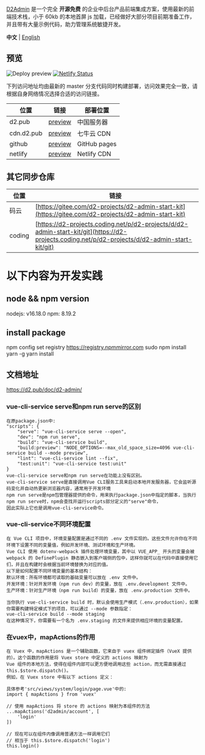 [D2Admin](https://github.com/d2-projects/d2-admin) 是一个完全 **开源免费** 的企业中后台产品前端集成方案，使用最新的前端技术栈，小于 60kb 的本地首屏 js 加载，已经做好大部分项目前期准备工作，并且带有大量示例代码，助力管理系统敏捷开发。

**中文** | [English](https://github.com/d2-projects/d2-admin-start-kit)

## 预览

![Deploy preview](https://github.com/d2-projects/d2-admin-start-kit/workflows/Deploy%20preview/badge.svg)
[![Netlify Status](https://api.netlify.com/api/v1/badges/08ff8c93-f0a8-497a-a081-440b31fb3aa4/deploy-status)](https://app.netlify.com/sites/d2-admin-start-kit/deploys)

下列访问地址均由最新的 master 分支代码同时构建部署，访问效果完全一致，请根据自身网络情况选择合适的访问链接。

| 位置 | 链接 | 部署位置 |
| --- | --- | --- |
| d2.pub | [preview](https://d2.pub/d2-admin-start-kit/preview) | 中国服务器 |
| cdn.d2.pub | [preview](https://cdn.d2.pub/d2-admin-start-kit/preview) | 七牛云 CDN |
| github | [preview](https://d2-projects.github.io/d2-admin-start-kit) | GitHub pages |
| netlify | [preview](https://d2-admin-start-kit.netlify.com) | Netlify CDN |

## 其它同步仓库

| 位置 | 链接 |
| --- | --- |
| 码云 | [https://gitee.com/d2-projects/d2-admin-start-kit](https://gitee.com/d2-projects/d2-admin-start-kit) |
| coding | [https://d2-projects.coding.net/p/d2-projects/d/d2-admin-start-kit/git](https://d2-projects.coding.net/p/d2-projects/d/d2-admin-start-kit/git) |

# 以下内容为开发实践
## node && npm version
nodejs: v16.18.0
npm: 8.19.2

## install package
npm config set registry https://registry.npmmirror.com
sudo npm install yarn -g
yarn install

## 文档地址
https://d2.pub/doc/d2-admin/

### vue-cli-service serve和npm run serve的区别
```text
在原package.json中:
"scripts": {
    "serve": "vue-cli-service serve --open",
    "dev": "npm run serve",
    "build": "vue-cli-service build",
    "build:preview": "NODE_OPTIONS=--max_old_space_size=4096 vue-cli-service build --mode preview",
    "lint": "vue-cli-service lint --fix",
    "test:unit": "vue-cli-service test:unit"
}
vue-cli-service serve和npm run serve在功能上没有区别。
vue-cli-service serve是直接调用Vue CLI服务工具来启动本地开发服务器，它会监听源码变化并自动热更新浏览器内容，通常用于开发环境
npm run serve是npm包管理器提供的命令，用来执行package.json中指定的脚本，当执行npm run serve时，npm会查找并运行scripts部分定义的"serve"命令，
因此实际上它也是调用vue-cli-service命令。
```

### vue-cli-service不同环境配置
```text
在 Vue CLI 项目中，环境变量配置是通过不同的 .env 文件实现的。这些文件允许你在不同环境下设置不同的变量值，例如开发环境、测试环境和生产环境。
Vue CLI 使用 dotenv-webpack 插件处理环境变量，其中以 VUE_APP_ 开头的变量会被 webpack 的 DefinePlugin 静态嵌入到客户端侧的包中，这样你就可以在代码中直接使用它们，并且在构建时会根据当前环境替换为对应的值。
以下是如何配置不同环境变量的基本结构：
默认环境：所有环境都可读取的基础变量可以放在 .env 文件中。
开发环境：针对开发环境（npm run dev）的变量，放在 .env.development 文件中。
生产环境：针对生产环境（npm run build）的变量，放在 .env.production 文件中。

当你执行 vue-cli-service build 时，默认会使用生产模式（.env.production），如果你需要构建特定模式下的项目，可以通过 --mode 参数指定：
vue-cli-service build --mode staging
在这种情况下，你需要有一个名为 .env.staging 的文件来提供相应环境的变量配置。
```

### 在vuex中，mapActions的作用
```text
在 Vuex 中，mapActions 是一个辅助函数，它来自于 vuex 组件绑定插件（VueX 提供的）。这个函数的作用是将 Vuex store 中定义的 actions 映射为
Vue 组件的本地方法，使得在组件内部可以更方便地调用这些 action，而无需直接通过 this.$store.dispatch()。
例如，在 Vuex store 中有以下 actions 定义：

具体参考'src/views/system/login/page.vue'中的:
import { mapActions } from 'vuex'

// 使用 mapActions 将 store 的 actions 映射为本组件的方法
...mapActions('d2admin/account', [
    'login'
])

// 现在可以在组件内像调用普通方法一样调用它们
// 相当于 this.$store.dispatch('login')
this.login()
```


